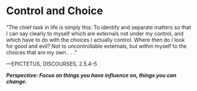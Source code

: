# Control and Choice

“The chief task in life is simply this: 
To identify and separate matters so that I can say clearly to myself which are externals not under my control, 
and which have to do with the choices I actually control. Where then do I look for good and evil? 
Not to uncontrollable externals, but within myself to the choices that are my own . . .”

—EPICTETUS, DISCOURSES, 2.5.4–5

***Perspective: Focus on things you have influence on, things you can change.***
